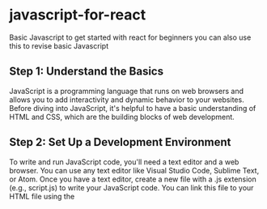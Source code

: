# javascript-for-react
Basic Javascript to get started with react for beginners you can also use this to revise basic Javascript

## Step 1: Understand the Basics
JavaScript is a programming language that runs on web browsers and allows you to add interactivity and dynamic behavior to your websites. Before diving into JavaScript, it's helpful to have a basic understanding of HTML and CSS, which are the building blocks of web development.

## Step 2: Set Up a Development Environment
To write and run JavaScript code, you'll need a text editor and a web browser. You can use any text editor like Visual Studio Code, Sublime Text, or Atom. Once you have a text editor, create a new file with a .js extension (e.g., script.js) to write your JavaScript code. You can link this file to your HTML file using the <script> tag.
  
## Step 3: Variables and Data Types
In JavaScript, you use variables to store and manipulate data. Variables are declared using the let, const, or var keywords. JavaScript has different data types, including numbers, strings, booleans, arrays, and objects.

```
let message = "Hello, World!";
const pi = 3.14;
let isTrue = true;
let numbers = [1, 2, 3, 4, 5];
let person = {
  name: "John",
  age: 30,
};
```
   
## Step 4: Operators and Expressions
  
JavaScript provides various operators for performing arithmetic, comparison, logical, and assignment operations. You can use expressions to combine variables and values to produce a result.

```
let x = 5;
let y = 3;
let sum = x + y;
let isGreater = x > y;  
```

## Step 5: Control Flow
JavaScript provides different control flow statements to make decisions and repeat code blocks. These include if...else statements, switch statements, and loops like for, while, and do...while.

``` 
let age = 18;

if (age >= 18) {
  console.log("You are an adult.");
} else {
  console.log("You are a minor.");
}

let day = "Monday";

switch (day) {
  case "Saturday":
    console.log("It's the weekend!");
    break;
  case "Sunday":
    console.log("It's the weekend!");
    break;
  default:
    console.log("It's a weekday.");
}

for (let i = 1; i <= 5; i++) {
  console.log(i);
}

let i = 1;
while (i <= 5) {
  console.log(i);
  i++;
}
```

## Step 6: Functions
Functions allow you to group code into reusable blocks. You can define your own functions or use built-in JavaScript functions.

```
function greet(name) {
  console.log("Hello, " + name + "!");
}

greet("John");

function add(x, y) {
  return x + y;
}

let result = add(3, 4);
console.log(result);
```

## Step 7: Working with the Document Object Model (DOM)
  
The Document Object Model (DOM) represents the structure of an HTML document. JavaScript can interact with the DOM to manipulate elements, change styles, handle events, and more.

```
let heading = document.getElementById("myHeading");
heading.textContent = "New Heading";
heading.style.color = "red";

let button = document.getElementById("myButton");
button.addEventListener("click", function() {
  console.log("Button clicked!");
});
```

These are the fundamental concepts of JavaScript that will provide a solid foundation for learning React. Remember to practice writing code and experiment with examples to reinforce your understanding
  
## step 8: Further Learning
 
#### Step 1: Review the Basics

Take some time to review the basics of JavaScript. Ensure you have a good understanding of variables, data types, operators, control flow statements, functions, and the DOM.

Resources:
  
[Mozilla Developer Network (MDN) JavaScript Guide](https://developer.mozilla.org/en-US/docs/Web/JavaScript/Reference)
  
[JavaScript.info](https://javascript.info)
  
[Eloquent JavaScript](https://eloquentjavascript.net)

#### Step 2: Explore Advanced JavaScript Concepts

Once you have a solid grasp of the fundamentals, it's time to dive into more advanced JavaScript concepts. Some important areas to explore include:

- Closures: Learn about lexical scoping, closure creation, and their practical applications.
  
- Prototypes and Object-Oriented Programming: Understand JavaScript's unique approach to object-oriented programming and how prototypes work.
  
- Asynchronous JavaScript: Explore asynchronous programming concepts, including callbacks, promises, and async/await.
  
- Modules: Learn about JavaScript modules to organize and structure your code effectively.

##### Resources:

[MDN JavaScript Reference](https://developer.mozilla.org/en-US/docs/Web/JavaScript/Reference)
  
[JavaScript.info Advanced Topics](https://javascript.info/advanced-topics)

#### Step 3: Practice Coding

Practice is crucial for mastering any programming language. Challenge yourself with coding exercises and projects to reinforce your knowledge. Some platforms that offer coding exercises and projects include:

[FreeCodeCamp](https://freecodecamp.org)
  
[Codecademy]https://(codecademy.com)
  
[LeetCode](https://leetcode.com)

#### Step 4: Read JavaScript Books

Consider reading books that delve deeper into JavaScript concepts. Here are a few highly recommended options:

- "You Don't Know JS" series by Kyle Simpson: A comprehensive series of books that covers JavaScript in detail.
  
- "JavaScript: The Good Parts" by Douglas Crockford: A concise guide that highlights the good parts of JavaScript.
  
- "Effective JavaScript" by David Herman: Provides practical tips and techniques for writing effective JavaScript code.

#### Step 5: Engage in the JavaScript Community

Engaging with the JavaScript community can be valuable for learning and staying up to date with the latest trends. Participate in online forums, join JavaScript-related social media groups, and attend local meetups or conferences. The following platforms are excellent for connecting with the JavaScript community:

Reddit: [Visit the r/javascript subreddit](https://reddit.com/r/javascript)
  
Twitter: Follow JavaScript experts, developers, and organizations to stay informed about JavaScript-related news and discussions.
  
Meetup: Explore local meetup groups focused on JavaScript or web development.

Remember to set goals, break complex concepts into smaller manageable parts, and always practice what you learn. JavaScript is a versatile language, and continuous learning and exploration will help you become a proficient developer.  
